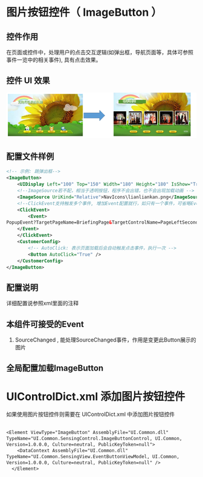 # **图片按钮控件（** **ImageButton** **）**

## 控件作用

在页面或控件中，处理用户的点击交互逻辑(如弹出框，导航页面等，具体可参照事件一览中的相关事件), 具有点击效果。

## 控件 UI 效果

![Placeholder](../images/ImageButton_1.png)

## 配置文件样例

```xml
<!-- 示例: 跳弹出框-->
<ImageButton>
    <UIDisplay Left="100" Top="150" Width="180" Height="180" IsShow="True"  ZIndex="1" UsePercent="False"/>
    <!--ImageSource若不配，相当于透明按钮，程序不会出错，也不会出现加载动画 -->
    <ImageSource UriKind="Relative">NavIcons\lianliankan.png</ImageSource>
    <!--ClickEvent支持触发多个事件, 增加Event配置就行，如只有一个事件，可省略Event节点，直接配置在ClickEvent上 -->
    <ClickEvent>
        <Event>
PopupEvent?TargetPageName=BriefingPage&TargetControlName=PageLeftSecondShow&X=0&Y=0&Height=841&Width=1604&EventID=PageHotBigBookShow&UriKind=Application&EventPath=Shell\Pages\BriefingPage\Items\PopupItems\SecondSho&PageName={$PageName}
    </Event>
    </ClickEvent>
    <CustomerConfig>
        <!-- AutoClick: 表示页面加载后会自动触发点击事件，执行一次 -->
        <Button AutoClick="True" />
    </CustomerConfig>
</ImageButton>
```

## 配置说明

详细配置说参照xml里面的注释

## 本组件可接受的Event

1. SourceChanged , 能处理SourceChanged事件，作用是变更此Button展示的图片


## 全局配置加载ImageButton

# UIControlDict.xml 添加图片按钮控件

如果使用图片按钮控件则需要在 UIControlDict.xml 中添加图片按钮控件

```

<Element ViewType="ImageButton" AssemblyFile="UI.Common.dll" TypeName="UI.Common.SensingControl.ImageButtonControl, UI.Common, Version=1.0.0.0, Culture=neutral, PublicKeyToken=null">
    <DataContext AssemblyFile="UI.Common.dll" TypeName="UI.Common.SensingView.EventButtonViewModel, UI.Common, Version=1.0.0.0, Culture=neutral, PublicKeyToken=null" />
  </Element>
```
